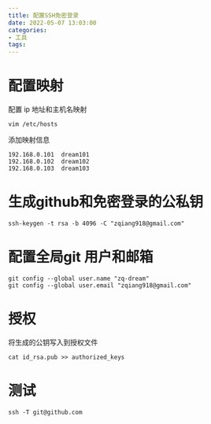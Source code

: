 ```yaml
---
title: 配置SSH免密登录
date: 2022-05-07 13:03:00
categories:
- 工具
tags:
---
```

# 配置映射
配置 ip 地址和主机名映射
```shell
vim /etc/hosts
```
添加映射信息
```
192.168.0.101  dream101
192.168.0.102  dream102
192.168.0.103  dream103
```

# 生成github和免密登录的公私钥
```shell
ssh-keygen -t rsa -b 4096 -C "zqiang918@gmail.com"
```

# 配置全局git 用户和邮箱

```shell
git config --global user.name "zq-dream"
git config --global user.email "zqiang918@gmail.com"
```

# 授权
将生成的公钥写入到授权文件
```shell
cat id_rsa.pub >> authorized_keys
```

# 测试
```shell
ssh -T git@github.com 
```
